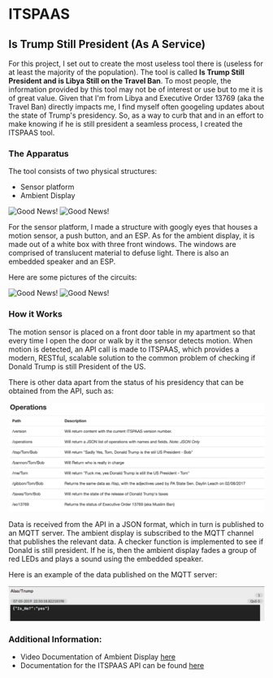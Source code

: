 # __ITSPAAS__
## __Is Trump Still President (As A Service)__


For this project, I set out to create the most useless tool there is (useless for at least the majority of the population). The tool is called **Is Trump Still President and is Libya Still on the Travel Ban**. To most people, the information provided by this tool may not be of interest or use but to me it is of great value. Given that I'm from Libya and Executive Order 13769 (aka the Travel Ban) directly impacts me, I find myself often googeling updates about the state of Trump's presidency. So, as a way to curb that and in an effort to make knowing if he is still president a seamless process, I created the ITSPAAS tool.   

### The Apparatus
The tool consists of two physical structures:
- Sensor platform
- Ambient Display

![Good News!](amb.JPG)
![Good News!](ishe.jpg)

For the sensor platform, I made a structure with googly eyes that houses a motion sensor, a push button, and an ESP. As for the ambient display, it is made out of a white box with three front windows. The windows are comprised of translucent material to defuse light. There is also an embedded speaker and an ESP.  

Here are some pictures of the circuits:

![Good News!](cir1.JPG)
![Good News!](cir2.jpg)

### How it Works
The motion sensor is placed on a front door table in my apartment so that every time I open the door or walk by it the sensor detects motion. When motion is detected, an API call is made to ITSPAAS, which provides a modern, RESTful, scalable solution to the common problem of checking if Donald Trump is still President of the US.

There is other data apart from the status of his presidency that can be obtained from the API, such as:

![Good News!](data.jpg)

Data is received from the API in a JSON format, which in turn is published to an MQTT server. The ambient display is subscribed to the MQTT channel that publishes the relevant data. A checker function is implemented to see if Donald is still president. If he is, then the ambient display fades a group of red LEDs and plays a sound using the embedded speaker.

Here is an example of the data published on the MQTT server:

![Good News!](MQTT.JPG)



### Additional Information:
- Video Documentation of Ambient Display [here](https://youtu.be/EOsYNO67eMk)
- Documentation for the ITSPAAS API can be found [here](http://istrumpstillpresident.io/)
